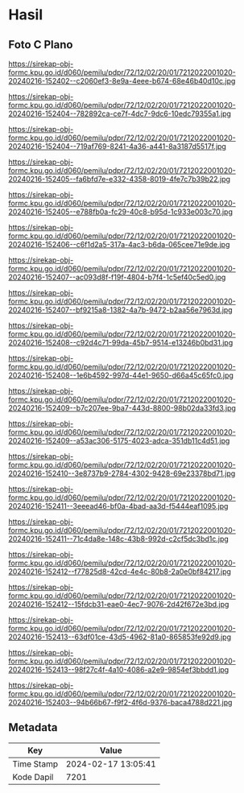 # Hasil

## Foto C Plano

https://sirekap-obj-formc.kpu.go.id/d060/pemilu/pdpr/72/12/02/20/01/7212022001020-20240216-152402--c2060ef3-8e9a-4eee-b674-68e46b40d10c.jpg

https://sirekap-obj-formc.kpu.go.id/d060/pemilu/pdpr/72/12/02/20/01/7212022001020-20240216-152404--782892ca-ce7f-4dc7-9dc6-10edc79355a1.jpg

https://sirekap-obj-formc.kpu.go.id/d060/pemilu/pdpr/72/12/02/20/01/7212022001020-20240216-152404--719af769-8241-4a36-a441-8a3187d5517f.jpg

https://sirekap-obj-formc.kpu.go.id/d060/pemilu/pdpr/72/12/02/20/01/7212022001020-20240216-152405--fa6bfd7e-e332-4358-8019-4fe7c7b39b22.jpg

https://sirekap-obj-formc.kpu.go.id/d060/pemilu/pdpr/72/12/02/20/01/7212022001020-20240216-152405--e788fb0a-fc29-40c8-b95d-1c933e003c70.jpg

https://sirekap-obj-formc.kpu.go.id/d060/pemilu/pdpr/72/12/02/20/01/7212022001020-20240216-152406--c6f1d2a5-317a-4ac3-b6da-065cee71e9de.jpg

https://sirekap-obj-formc.kpu.go.id/d060/pemilu/pdpr/72/12/02/20/01/7212022001020-20240216-152407--ac093d8f-f19f-4804-b7f4-1c5ef40c5ed0.jpg

https://sirekap-obj-formc.kpu.go.id/d060/pemilu/pdpr/72/12/02/20/01/7212022001020-20240216-152407--bf9215a8-1382-4a7b-9472-b2aa56e7963d.jpg

https://sirekap-obj-formc.kpu.go.id/d060/pemilu/pdpr/72/12/02/20/01/7212022001020-20240216-152408--c92d4c71-99da-45b7-9514-e13246b0bd31.jpg

https://sirekap-obj-formc.kpu.go.id/d060/pemilu/pdpr/72/12/02/20/01/7212022001020-20240216-152408--1e6b4592-997d-44e1-9650-d66a45c65fc0.jpg

https://sirekap-obj-formc.kpu.go.id/d060/pemilu/pdpr/72/12/02/20/01/7212022001020-20240216-152409--b7c207ee-9ba7-443d-8800-98b02da33fd3.jpg

https://sirekap-obj-formc.kpu.go.id/d060/pemilu/pdpr/72/12/02/20/01/7212022001020-20240216-152409--a53ac306-5175-4023-adca-351db11c4d51.jpg

https://sirekap-obj-formc.kpu.go.id/d060/pemilu/pdpr/72/12/02/20/01/7212022001020-20240216-152410--3e8737b9-2784-4302-9428-69e23378bd71.jpg

https://sirekap-obj-formc.kpu.go.id/d060/pemilu/pdpr/72/12/02/20/01/7212022001020-20240216-152411--3eeead46-bf0a-4bad-aa3d-f5444eaf1095.jpg

https://sirekap-obj-formc.kpu.go.id/d060/pemilu/pdpr/72/12/02/20/01/7212022001020-20240216-152411--71c4da8e-148c-43b8-992d-c2cf5dc3bd1c.jpg

https://sirekap-obj-formc.kpu.go.id/d060/pemilu/pdpr/72/12/02/20/01/7212022001020-20240216-152412--f77825d8-42cd-4e4c-80b8-2a0e0bf84217.jpg

https://sirekap-obj-formc.kpu.go.id/d060/pemilu/pdpr/72/12/02/20/01/7212022001020-20240216-152412--15fdcb31-eae0-4ec7-9076-2d42f672e3bd.jpg

https://sirekap-obj-formc.kpu.go.id/d060/pemilu/pdpr/72/12/02/20/01/7212022001020-20240216-152413--63df01ce-43d5-4962-81a0-865853fe92d9.jpg

https://sirekap-obj-formc.kpu.go.id/d060/pemilu/pdpr/72/12/02/20/01/7212022001020-20240216-152413--98f27c4f-4a10-4086-a2e9-9854ef3bbdd1.jpg

https://sirekap-obj-formc.kpu.go.id/d060/pemilu/pdpr/72/12/02/20/01/7212022001020-20240216-152403--94b66b67-f9f2-4f6d-9376-baca4788d221.jpg


## Metadata

| Key        | Value               |
| ---------- | ------------------- |
| Time Stamp | 2024-02-17 13:05:41 |
| Kode Dapil | 7201                |



